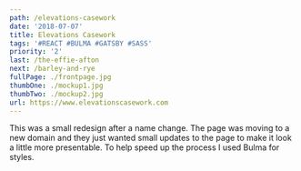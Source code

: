 ```yaml
---
path: /elevations-casework
date: '2018-07-07'
title: Elevations Casework
tags: '#REACT #BULMA #GATSBY #SASS'
priority: '2'
last: /the-effie-afton
next: /barley-and-rye
fullPage: ./frontpage.jpg
thumbOne: ./mockup1.jpg
thumbTwo: ./mockup2.jpg
url: https://www.elevationscasework.com
---
```


This was a small redesign after a name change. The page was moving to a new domain and they just wanted small updates to the page to make it look a little more presentable. To help speed up the process I used Bulma for styles.
